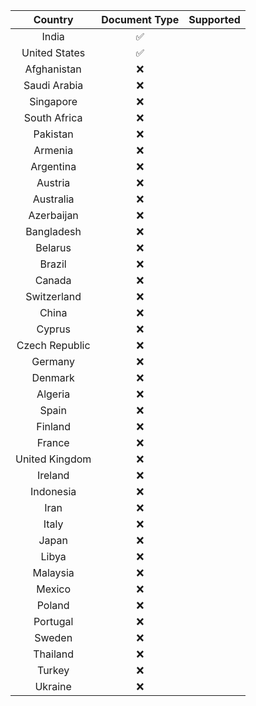 | Country | Document Type | Supported |
| :---: | :---: | :---: |
| India | ✅ |
| United States | ✅ |
| Afghanistan | ❌ |
| Saudi Arabia | ❌ |
| Singapore | ❌ |
| South Africa | ❌ |
| Pakistan | ❌ |
| Armenia | ❌ |
| Argentina | ❌ |
| Austria | ❌ |
| Australia | ❌ |
| Azerbaijan | ❌ |
| Bangladesh | ❌ |
| Belarus | ❌ |
| Brazil | ❌ |
| Canada | ❌ |
| Switzerland | ❌ |
| China | ❌ |
| Cyprus | ❌ |
| Czech Republic | ❌ |
| Germany | ❌ |
| Denmark | ❌ |
| Algeria | ❌ |
| Spain | ❌ |
| Finland | ❌ |
| France | ❌ |
| United Kingdom | ❌ |
| Ireland | ❌ |
| Indonesia | ❌ |
| Iran | ❌ |
| Italy | ❌ |
| Japan | ❌ |
| Libya | ❌ |
| Malaysia | ❌ |
| Mexico | ❌ |
| Poland | ❌ |
| Portugal | ❌ |
| Sweden | ❌ |
| Thailand | ❌ |
| Turkey | ❌ |
| Ukraine | ❌ |
